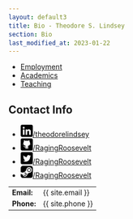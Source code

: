 ```yaml
---
layout: default3
title: Bio - Theodore S. Lindsey
section: Bio
last_modified_at: 2023-01-22
---
```


* [Employment](./employment.html)
* [Academics](./academics.html)
* [Teaching](/teaching/)

<h2>Contact Info</h2>

<ul>
    <li><a href="https://www.linkedin.com/in/theodorelindsey/"><img src="/assets/icons/linkedin-24.png" />/theodorelindsey</a></li>
    <li><a href="https://github.com/RagingRoosevelt/"><img src="/assets/icons/github-24.png" />/RagingRoosevelt</a></li>
    <li><a href="https://twitter.com/RagingRoosevelt/"><img src="/assets/icons/twitter-24.png" />/RagingRoosevelt</a></li>
    <li><a href="https://steamcommunity.com/id/RagingRoosevelt/"><img src="/assets/icons/steam-24.png" />/RagingRoosevelt</a></li>
</ul>
<p>
<table>
<tr><td><b>Email:</b></td><td>{{ site.email }}</td></tr>
<tr><td><b>Phone:</b></td><td>{{ site.phone }}</td></tr>
</table>
</p>